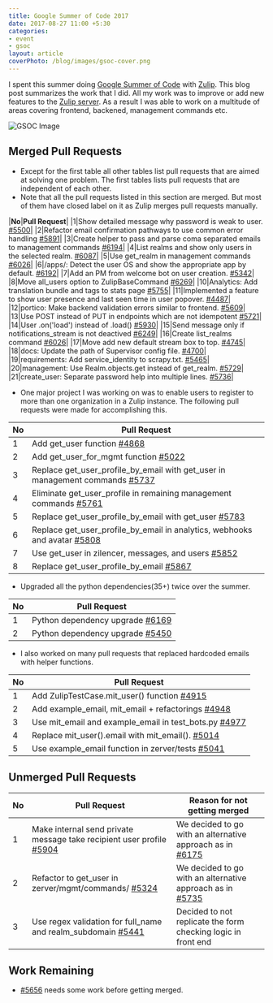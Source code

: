 ```yaml
---
title: Google Summer of Code 2017
date: 2017-08-27 11:00 +5:30
categories:
- event
- gsoc
layout: article
coverPhoto: /blog/images/gsoc-cover.png
---
```


I spent this summer doing [Google Summer of Code](https://summerofcode.withgoogle.com) with [Zulip](https://zulip.org). This blog post summarizes the work that I did. All my work was to improve or add new features to the [Zulip server](https://github.com/zulip/zulip/). As a result I was able to work on a multitude of areas covering frontend, backened, management commands etc.

![GSOC Image]({{site.baseurl}}/images/gsoc2017.png)

## Merged Pull Requests

* Except for the first table all other tables list pull requests that are aimed at solving one problem. The first tables lists pull requests that are independent of each other.
* Note that all the pull requests listed in this section are merged. But most of them have closed label on it as Zulip merges pull requests manually.

|**No**|**Pull Request**|
|1|Show detailed message why password is weak to user. [#5500](https://github.com/zulip/zulip/pull/5500)|
|2|Refactor email confirmation pathways to use common error handling [#5891](https://github.com/zulip/zulip/pull/5891)|
|3|Create helper to pass and parse coma separated emails to management commands [#6194](https://github.com/zulip/zulip/pull/6194)|
|4|List realms and show only users in the selected realm. [#6087](https://github.com/zulip/zulip/pull/6087)|
|5|Use get_realm in management commands [#6026](https://github.com/zulip/zulip/pull/6026)|
|6|/apps/: Detect the user OS and show the appropriate app by default. [#6192](https://github.com/zulip/zulip/pull/6192)|
|7|Add an PM from welcome bot on user creation. [#5342](https://github.com/zulip/zulip/pull/5342)|
|8|Move all_users option to ZulipBaseCommand [#6269](https://github.com/zulip/zulip/pull/6269)|
|10|Analytics: Add translation bundle and tags to stats page [#5755](https://github.com/zulip/zulip/pull/5755)|
|11|Implemented a feature to show user presence and last seen time in user popover. [#4487](https://github.com/zulip/zulip/pull/4487)|
|12|portico: Make backend validation errors similar to frontend. [#5609](https://github.com/zulip/zulip/pull/5609)|
|13|Use POST instead of PUT in endpoints which are not idempotent [#5721](https://github.com/zulip/zulip/pull/5721)|
|14|User .on('load') instead of .load() [#5930](https://github.com/zulip/zulip/pull/5930)|
|15|Send message only if notifications_stream is not deactived [#6249](https://github.com/zulip/zulip/pull/6249)|
|16|Create list_realms command [#6026](https://github.com/zulip/zulip/pull/6026)|
|17|Move add new default stream box to top. [#4745](https://github.com/zulip/zulip/pull/4745])|
|18|docs: Update the path of Supervisor config file. [#4700](https://github.com/zulip/zulip/pull/4700)|
|19|requirements: Add service_identity to scrapy.txt. [#5465](https://github.com/zulip/zulip/pull/5465)|
|20|management: Use Realm.objects.get instead of get_realm. [#5729](https://github.com/zulip/zulip/pull/5729)|
|21|create_user: Separate password help into multiple lines. [#5736](https://github.com/zulip/zulip/pull/5736)|


* One major project I was working on was to enable users to register to more than one organization in a Zulip instance. 
The following pull requests were made for accomplishing this. 



|**No**  |**Pull Request** | 
|----|-----------------------------------------------------------------|
|1   |Add get_user function [#4868](https://github.com/zulip/zulip/pull/4868)
|2 |Add get_user_for_mgmt function [#5022](https://github.com/zulip/zulip/pull/5022)
|3|Replace get_user_profile_by_email with get_user in management commands [#5737](https://github.com/zulip/zulip/pull/5735)
|4|Eliminate get_user_profile in remaining management commands [#5761](https://github.com/zulip/zulip/pull/5761)
|5|Replace get_user_profile_by_email with get_user [#5783](https://github.com/zulip/zulip/pull/5783)
|6|Replace get_user_profile_by_email in analytics, webhooks and avatar [#5808](https://github.com/zulip/zulip/pull/5808)
|7|Use get_user in zilencer, messages, and users [#5852](https://github.com/zulip/zulip/pull/5852)
|8|Replace get_user_profile_by_email [#5867](https://github.com/zulip/zulip/pull/5867)



* Upgraded all the python dependencies(35+) twice over the summer.

|**No**  |**Pull Request** | 
|----|-----------------------------------------------------------------|
|1|Python dependency upgrade [#6169](https://github.com/zulip/zulip/pull/6169)|
|2|Python dependency upgrade [#5450](https://github.com/zulip/zulip/pull/5450)|

* I also worked on many pull requests that replaced hardcoded emails with helper functions.

|**No**|**Pull Request**|
|------|----------------|
|1|Add ZulipTestCase.mit_user() function [#4915](https://github.com/zulip/zulip/pull/4915)|
|2|Add example_email, mit_email + refactorings [#4948](https://github.com/zulip/zulip/pull/4948)|
|3|Use mit_email and example_email in test_bots.py [#4977](https://github.com/zulip/zulip/pull/4977)|
|4|Replace mit_user().email with mit_email(). [#5014](https://github.com/zulip/zulip/pull/5014)|
|5|Use example_email function in zerver/tests [#5041](https://github.com/zulip/zulip/pull/5041)|

## Unmerged Pull Requests

|**No**|**Pull Request**|**Reason for not getting merged**|
|------|----------------|-----------------|
|1|Make internal send private message take recipient user profile [#5904](https://github.com/zulip/zulip/pull/6137)| We decided to go with an alternative approach as in [#6175](https://github.com/zulip/zulip/pull/6137)|
|2|Refactor to get_user in zerver/mgmt/commands/ [#5324](https://github.com/zulip/zulip/pull/5324)|We decided to go with an alternative approach as in [#5735](https://github.com/zulip/zulip/pull/5735)|
|3|Use regex validation for full_name and realm_subdomain [#5441](https://github.com/zulip/zulip/pull/5441)|Decided to not replicate the form checking logic in front end|

## Work Remaining

* [#5656](https://github.com/zulip/zulip/pull/5656) needs some work before getting merged.





